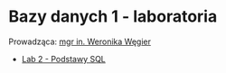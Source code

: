 # Bazy danych 1 - laboratoria

Prowadząca: [mgr in. Weronika Węgier](https://www.kssk.pwr.edu.pl/users/wegier)

- [Lab 2 - Podstawy SQL](./bazy1_lab2.md)
